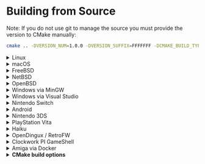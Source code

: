 # Building from Source

Note: If you do not use git to manage the source you must provide the version to CMake manually:
```bash
cmake .. -DVERSION_NUM=1.0.0 -DVERSION_SUFFIX=FFFFFFF -DCMAKE_BUILD_TYPE=Release
```

<details><summary>Linux</summary>

Note that ```pkg-config``` is an optional dependency for finding libsodium,
although we have a fallback if necessary.

### Installing dependencies on Debian and Ubuntu
```
sudo apt-get install cmake g++ libsdl2-dev libsodium-dev libpng-dev
```
### Installing dependencies on Fedora
```
sudo dnf install cmake gcc-c++ glibc-devel SDL2-devel libsodium-devel libpng-devel libasan libubsan
```
### Compiling
```
cd build
cmake .. -DCMAKE_BUILD_TYPE=Release
make -j$(nproc)
```
</details>

<details><summary>macOS</summary>

Make sure you have [Homebrew](https://brew.sh/) installed, then run:

```
brew bundle install
cd build
cmake .. -DCMAKE_BUILD_TYPE=Release
cmake --build . -j $(sysctl -n hw.physicalcpu)
```
</details>
<details><summary>FreeBSD</summary>

### Installing dependencies
```
pkg install cmake sdl2 libsodium libpng
```
### Compiling
```
cd build
cmake .. -DCMAKE_BUILD_TYPE=Release
cmake --build . -j $(sysctl -n hw.ncpu)
```
</details>
<details><summary>NetBSD</summary>

### Installing dependencies
```
pkgin install cmake SDL2 libsodium libpng
```
### Compiling
```
cd build
cmake .. -DCMAKE_BUILD_TYPE=Release
cmake --build . -j $(sysctl -n hw.ncpu)
```
</details>

<details><summary>OpenBSD</summary>

### Installing dependencies
```
pkg_add cmake sdl2 libsodium libpng gmake
```
### Compiling
```
cd build
cmake .. -DCMAKE_MAKE_PROGRAM=gmake -DCMAKE_BUILD_TYPE=Release
cmake --build . -j $(sysctl -n hw.ncpuonline)
```
</details>

<details><summary>Windows via MinGW</summary>

### Installing dependencies on WSL, Debian and Ubuntu

### 32-bit

Download the 32bit MinGW Development Libraries of [SDL2](https://www.libsdl.org/download-2.0.php) and [Libsodium](https://github.com/jedisct1/libsodium/releases) as well as headers for [zlib](https://zlib.net/zlib-1.2.11.tar.gz) and place them in `/usr/i686-w64-mingw32`. This can be done automatically by running `Packaging/windows/mingw-prep.sh`.

```
sudo apt-get install cmake gcc-mingw-w64-i686 g++-mingw-w64-i686 pkg-config-mingw-w64-i686
```

### 64-bit

Download the 64bit MinGW Development Libraries of [SDL2](https://www.libsdl.org/download-2.0.php) and [Libsodium](https://github.com/jedisct1/libsodium/releases) as well as headers for [zlib](https://zlib.net/zlib-1.2.11.tar.gz) and place them in `/usr/x86_64-w64-mingw32`. This can be done automatically by running `Packaging/windows/mingw-prep64.sh`.

```
sudo apt-get install cmake gcc-mingw-w64-x86-64 g++-mingw-w64-x86-64 pkg-config-mingw-w64-x86-64
```
### Compiling

### 32-bit

```
cd build
cmake .. -DCMAKE_TOOLCHAIN_FILE=../CMake/mingwcc.cmake -DCMAKE_BUILD_TYPE=Release
make -j$(nproc)
```

### 64-bit

```
cd build
cmake .. -DCMAKE_TOOLCHAIN_FILE=../CMake/mingwcc64.cmake -DCMAKE_BUILD_TYPE=Release
make -j$(nproc)
```

Note: If your `(i686|x86_64)-w64-mingw32` directory is not in `/usr` (e.g. when on Debian), the mingw-prep scripts and the CMake
command won't work. You need adjust the mingw-prep scripts and pass `-DCROSS_PREFIX=/path` to CMake to set the path to the parent
of the `(i686|x86_64)-w64-mingw32` directory.
</details>
<details><summary>Windows via Visual Studio</summary>

### Installing dependencies
Make sure to install the `C++ CMake tools for Windows` and `Windows SDK` component for Visual Studio.
*Note: `Windows SDK` component should match your Windows build version.*

Install vcpkg following the instructions from https://github.com/microsoft/vcpkg#quick-start.
Don't forget to perform _user-wide integration_ step for additional convenience.

In order to build devilutionx.mpq, install smpq from https://launchpad.net/smpq/trunk/1.6/+download/SMPQ-1.6-x86_64.exe.
The location of this tool will need to be [added to the system's PATH environment variable](https://docs.microsoft.com/en-us/previous-versions/office/developer/sharepoint-2010/ee537574(v=office.14)).

### Compiling

* **Through Open->CMake in Visual Studio**
1. Go to `File -> Open -> CMake`, select `CMakeLists.txt` from the project root.
2. Select `Build devilution.exe` from the `Build` menu.

* **Through cmake-gui**

1. Input the path to devilutionx source directory at `Where is the source code:` field.
2. Input the path where the binaries would be placed at `Where to build the binaries:` field. If you want to place them inside source directory it's preferable to do so inside directory called `build` to avoid the binaries being added to the source tree.
3. It's recommended to input `Win32` in `Optional Platform for Generator`, otherwise it will default to x64 build.
4. In case you're using `vcpkg` select `Specify toolchain file for cross-compiling` and select the file `scripts/buildsystems/vcpkg.cmake` from `vcpkg` directory otherwise just go with `Use default native compilers`.
5. In case you need to select any paths to dependencies manually do this right in cmake-gui window.
6. Press `Generate` and open produced `.sln` file using Visual Studio.
7. Use build/debug etc. commands inside Visual Studio Solution like with any normal Visual Studio project.
</details>

<details><summary>Nintendo Switch</summary>
Run:

```
Packaging/switch/build.sh
```

This will install the [Switch devkit](https://switchbrew.org/wiki/Setting_up_Development_Environment) and build a DevilutionX Switch package. If you already have the devkit installed, or are on a non-Debian system, pass the the devkit path to the script like this:

```
DEVKITPRO=<path to devkit> Packaging/switch/build.sh
```

The nro-file will be generated in the build folder. Test with an emulator (RyuJinx) or real hardware.

[Nintendo Switch manual](docs/manual/platforms/switch.md)
</details>

<details><summary>Android</summary>

### Installing dependencies
Install [Android Studio](https://developer.android.com/studio)
After first launch configuration, go to "Configure -> SDK Manager -> SDK Tools".
Select "NDK (Side by side)" and "CMake" checkboxes and click "OK".

### Compiling
Click "Open Existing Project" and choose "android-project" folder in DevilutionX root folder.
Wait until Gradle sync is completed.
In Android Studio, go to "Build -> Make Project" or use the shortcut Ctrl+F9
You can find the compiled APK in `/android-project/app/build/outputs/apk/`
</details>

<details><summary>Nintendo 3DS</summary>

### Installing dependencies

https://devkitpro.org/wiki/Getting_Started


- Install (dkp-)pacman: https://devkitpro.org/wiki/devkitPro_pacman

- Install required packages with (dkp-)pacman:
```
sudo (dkp-)pacman -S \
		devkitARM general-tools 3dstools devkitpro-pkgbuild-helpers \
		libctru citro3d 3ds-sdl 3ds-libpng \
		3ds-cmake 3ds-pkg-config picasso 3dslink
```
- Download or compile [bannertool](https://github.com/Steveice10/bannertool/releases) and [makerom](https://github.com/jakcron/Project_CTR/releases)
  - Copy binaries to: `/opt/devkitpro/tools/bin/`

### Compiling
_If you are compiling using MSYS2, you will need to run `export MSYS2_ARG_CONV_EXCL=-D` before compiling.
Otherwise, MSYS will sanitize file paths in compiler flags which will likely lead to errors in the build._

```
cd build
cmake .. -DCMAKE_TOOLCHAIN_FILE=/opt/devkitpro/cmake/3DS.cmake -DCMAKE_BUILD_TYPE=Release
make -j$(nproc)
```
The output files will be generated in the build folder.

[Nintendo 3DS manual](/docs/manual/platforms/n3ds.md)
</details>

<details><summary>PlayStation Vita</summary>

### Compiling
```
cd build
cmake .. -DCMAKE_TOOLCHAIN_FILE=${VITASDK}/share/vita.toolchain.cmake -DCMAKE_BUILD_TYPE=Release
make
```
[PlayStation Vita manual](/docs/manual/platforms/vita.md)
</details>


<details><summary>Haiku</summary>

### Installing dependencies on 32 bit Haiku
```
pkgman install cmake_x86 devel:libsdl2_x86 devel:libsodium_x86 devel:libpng_x86
```
### Installing dependencies on 64 bit Haiku
```
pkgman install cmake devel:libsdl2 devel:libsodium devel:libpng
```
### Compiling on 32 bit Haiku
```
cd build
setarch x86 #Switch to secondary compiler toolchain (GCC8+)
cmake .. -DCMAKE_BUILD_TYPE=Release
cmake --build . -j $(nproc)
```
### Compiling on 64 bit Haiku
No setarch required, as there is no secondary toolchain on x86_64, and the primary is GCC8+
```
cd build
cmake .. -DCMAKE_BUILD_TYPE=Release
cmake --build . -j $(nproc)
```
</details>

<details><summary>OpenDingux / RetroFW</summary>

DevilutionX uses buildroot to build packages for OpenDingux and RetroFW.

The build script does the following:

1. Downloads and configures the buildroot if necessary.
2. Builds the executable (using CMake).
3. Packages the executable and all related resources into an `.ipk` or `.opk` package.

The buildroot uses ~2.5 GiB of disk space and can take 20 minutes to build.

For OpenDingux builds `mksquashfs` needs to be installed.

To build, run the following command

~~~ bash
Packaging/OpenDingux/build.sh <platform>
~~~

Replace `<platform>` with one of: `retrofw`, `rg350`, or `gkd350h`.

This prepares and uses the buildroot at `$HOME/buildroot-$PLATFORM-devilutionx`.

End-user manuals are available here:

* [RetroFW manual](docs/manual/platforms/retrofw.md)
* [RG-350 manual](docs/manual/platforms/rg350.md)
* [GKD350h manual](docs/manual/platforms/gkd350h.md)

</details>

<details><summary>Clockwork PI GameShell</summary>

You can either call
~~~ bash
Packaging/cpi-gamesh/build.sh
~~~
to install dependencies and build the code.

Or you create a new directory under `/home/cpi/apps/Menu` and copy [the file](Packaging/cpi-gamesh/__init__.py) there. After restarting the UI, you can download and compile the game directly from the device itself. See [the readme](Packaging/cpi-gamesh/readme.md) for more details.
</details>

<details><summary>Amiga via Docker</summary>

### Build the container from the repo root

~~~ bash
docker build -f Packaging/amiga/Dockerfile -t devilutionx-amiga .
~~~

### Build DevilutionX Amiga binary

~~~ bash
docker run --rm -v "${PWD}:/work" devilutionx-amiga
sudo chown -R "${USER}:" build-amiga
~~~

The command above builds DevilutionX in release mode.
For other build options, you can run the container interactively:

~~~ bash
docker run -ti --rm -v "${PWD}:/work" devilutionx-amiga bash
~~~

See the `CMD` in `Packaging/amiga/Dockerfile` for reference.

### Copy the necessary files

Outside of the Docker container, from the DevilutionX directory, run:

~~~ bash
sudo chown -R "${USER}:" build-amiga
cp Packaging/amiga/devilutionx.info build-amiga/
~~~

To actually start DevilutionX, increase the stack size to 50KiB in Amiga.
You can do this by selecting the DevilutionX icon, then hold right mouse button and
select Icons -> Information in the top menu.
</details>

<details><summary><b>CMake build options</b></summary>

### General
- `-DCMAKE_BUILD_TYPE=Release` changed build type to release and optimize for distribution.
- `-DNONET=ON` disable network support, this also removes the need for the ASIO and Sodium.
- `-DUSE_SDL1=ON` build for SDL v1 instead of v2, not all features are supported under SDL v1, notably upscaling.
- `-DCMAKE_TOOLCHAIN_FILE=../CMake/32bit.cmake` generate 32bit builds on 64bit platforms (remember to use the `linux32` command if on Linux).

### Debug builds
- `-DDEBUG=OFF` disable debug mode of the Diablo engine.
- `-DASAN=OFF` disable address sanitizer.
- `-DUBSAN=OFF` disable undefined behavior sanitizer.

</details>
